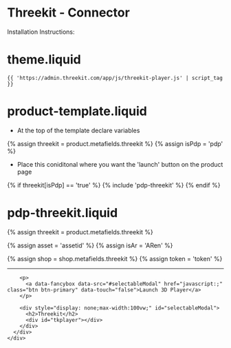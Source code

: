 # Threekit - Connector

Installation Instructions:
# theme.liquid
`{{ 'https://admin.threekit.com/app/js/threekit-player.js' | script_tag }}`

# product-template.liquid
- At the top of the template declare variables

{% assign threekit = product.metafields.threekit %}
{% assign isPdp = 'pdp' %}


- Place this coniditonal where you want the 'launch' button on the product page

{% if threekit[isPdp] == 'true' %}
	{% include 'pdp-threekit' %}
{% endif %}


# pdp-threekit.liquid
{% assign threekit = product.metafields.threekit %}

{% assign asset = 'assetid' %}
{% assign isAr = 'ARen' %}
  
{% assign shop = shop.metafields.threekit %}
{% assign token = 'token' %}

    
<script src="https://cdn.jsdelivr.net/npm/jquery@3.4.1/dist/jquery.min.js"></script>

<link rel="stylesheet" href="https://cdn.jsdelivr.net/gh/fancyapps/fancybox@3.5.7/dist/jquery.fancybox.min.css" />
<script src="https://cdn.jsdelivr.net/gh/fancyapps/fancybox@3.5.7/dist/jquery.fancybox.min.js"></script>
    
<style>
  @media only screen and (max-width: 600px) {
  #tkplayer {
    height: 50vh;
    width: 70vw;
  }
}
   @media only screen and (min-width: 601px) {
  #tkplayer {
    height: 60vh;
    width: 60vw;
  }
}
  
</style>
<hr class="my-5" />

<div class="row mb-4">
  <div class="card-deck col-9">
    <div class="card">
      <div class="card-body">

        <p>
          <a data-fancybox data-src="#selectableModal" href="javascript:;" class="btn btn-primary" data-touch="false">Launch 3D Player</a>
        </p>

        <div style="display: none;max-width:100vw;" id="selectableModal">
          <h2>Threekit</h2>
          <div id="tkplayer"></div>
        </div>
      </div>
    </div>

  </div>
</div>

<script>
   window
      .threekitPlayer({
     	authToken: "{{ shop[token] }}",
      el: document.getElementById("tkplayer"),
     	assetId: "{{ threekit[asset] }}",
      showAR: '{{ threekit[isAr] }}'
     })
      .then(async api => {
         window.player = api;
         window.configurator = await api.getConfigurator();

  }); 

</script>